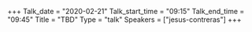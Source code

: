 +++
Talk_date = "2020-02-21"
Talk_start_time = "09:15"
Talk_end_time = "09:45"
Title = "TBD"
Type = "talk"
Speakers = ["jesus-contreras"]
+++
